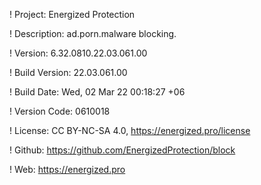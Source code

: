 ! Project: Energized Protection

! Description: ad.porn.malware blocking.

! Version: 6.32.0810.22.03.061.00

! Build Version: 22.03.061.00

! Build Date: Wed, 02 Mar 22 00:18:27 +06

! Version Code: 0610018

! License: CC BY-NC-SA 4.0, https://energized.pro/license

! Github: https://github.com/EnergizedProtection/block

! Web: https://energized.pro
